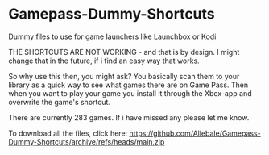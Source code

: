 # Gamepass-Dummy-Shortcuts
Dummy files to use for game launchers like Launchbox or Kodi

THE SHORTCUTS ARE NOT WORKING - and that is by design. 
I might change that in the future, if i find an easy way that works.

So why use this then, you might ask?
You basically scan them to your library as a quick way to see what games there are on Game Pass.
Then when you want to play your game you install it through the Xbox-app and overwrite the game's shortcut.

There are currently 283 games.
If i have missed any please let me know.

To download all the files, click here: https://github.com/Allebale/Gamepass-Dummy-Shortcuts/archive/refs/heads/main.zip 
